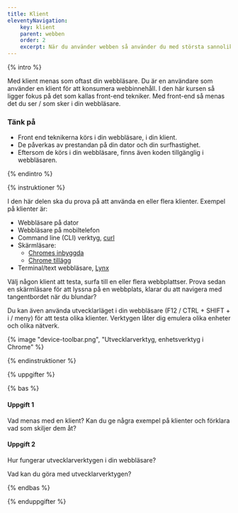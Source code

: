 ```yaml
---
title: Klient
eleventyNavigation:
    key: klient
    parent: webben
    order: 2
    excerpt: När du använder webben så använder du med största sannolikhet någon form av klient, men vad är en klient?
---
```


{% intro %}

Med klient menas som oftast din webbläsare. Du är en användare som använder en
klient för att konsumera webbinnehåll. I den här kursen så ligger fokus på det som kallas front-end tekniker. Med front-end så menas det du ser / som sker i din webbläsare.

### Tänk på

-   Front end teknikerna körs i din webbläsare, i din klient.
-   De påverkas av prestandan på din dator och din surfhastighet.
-   Eftersom de körs i din webbläsare, finns även koden tillgänglig i webbläsaren.

{% endintro %}

{% instruktioner %}

I den här delen ska du prova på att använda en eller flera klienter. Exempel på klienter är:

-   Webbläsare på dator
-   Webbläsare på mobiltelefon
-   Command line (CLI) verktyg, [curl](https://curl.se/)
-   Skärmläsare:
    - [Chromes inbyggda](https://support.google.com/accessibility/answer/7031755?hl=en)
    - [Chrome tillägg](https://chrome.google.com/webstore/detail/screen-reader/kgejglhpjiefppelpmljglcjbhoiplfn)
-   Terminal/text webbläsare, [Lynx](https://lynx.invisible-island.net/)

Välj någon klient att testa, surfa till en eller flera webbplattser. Prova sedan en skärmläsare för att lyssna på en webbplats, klarar du att navigera med tangentbordet när du blundar?

Du kan även använda utvecklarläget i din webbläsare (F12 / CTRL + SHIFT + i / meny) för att testa olika klienter. Verktygen låter dig emulera olika enheter och olika nätverk.

{% image "device-toolbar.png", "Utvecklarverktyg, enhetsverktyg i Chrome" %}

{% endinstruktioner %}

{% uppgifter %}

{% bas %}

#### Uppgift 1

Vad menas med en klient? Kan du ge några exempel på klienter och förklara vad som skiljer dem åt?

#### Uppgift 2

Hur fungerar utvecklarverktygen i din webbläsare?

Vad kan du göra med utvecklarverktygen?

{% endbas %}

{% enduppgifter %}
